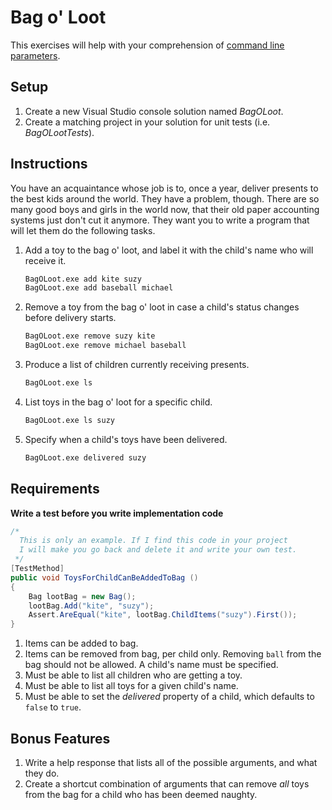 # Bag o' Loot

This exercises will help with your comprehension of [command line parameters](https://msdn.microsoft.com/en-us/library/aa288457(v=vs.71).aspx).

## Setup

1. Create a new Visual Studio console solution named *BagOLoot*.
1. Create a matching project in your solution for unit tests (i.e. *BagOLootTests*).

## Instructions

You have an acquaintance whose job is to, once a year, deliver presents to the best kids around the world. They have a problem, though. There are so many good boys and girls in the world now, that their old paper accounting systems just don't cut it anymore. They want you to write a program that will let them do the following tasks.

1. Add a toy to the bag o' loot, and label it with the child's name who will receive it. 

    ```bash
    BagOLoot.exe add kite suzy
    BagOLoot.exe add baseball michael
    ```

1. Remove a toy from the bag o' loot in case a child's status changes before delivery starts.

    ```bash
    BagOLoot.exe remove suzy kite
    BagOLoot.exe remove michael baseball
    ```

1. Produce a list of children currently receiving presents.

    ```bash
    BagOLoot.exe ls
    ```

1. List toys in the bag o' loot for a specific child.

    ```bash
    BagOLoot.exe ls suzy
    ```

1. Specify when a child's toys have been delivered.

    ```bash
    BagOLoot.exe delivered suzy
    ```


## Requirements

**Write a test before you write implementation code**

```cs
/*
  This is only an example. If I find this code in your project
  I will make you go back and delete it and write your own test.
 */
[TestMethod]
public void ToysForChildCanBeAddedToBag ()
{
    Bag lootBag = new Bag();
    lootBag.Add("kite", "suzy");
    Assert.AreEqual("kite", lootBag.ChildItems("suzy").First());
}
```

1. Items can be added to bag.
1. Items can be removed from bag, per child only. Removing `ball` from the bag should not be allowed. A child's name must be specified.
1. Must be able to list all children who are getting a toy.
1. Must be able to list all toys for a given child's name.
1. Must be able to set the *delivered* property of a child, which defaults to `false` to `true`.

## Bonus Features

1. Write a help response that lists all of the possible arguments, and what they do.
1. Create a shortcut combination of arguments that can remove *all* toys from the bag for a child who has been deemed naughty.
